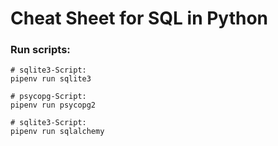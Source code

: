 # Cheat Sheet for SQL in Python

### Run scripts:

```
# sqlite3-Script:
pipenv run sqlite3 
```

```
# psycopg-Script:
pipenv run psycopg2 
```

```
# sqlite3-Script:
pipenv run sqlalchemy
```
